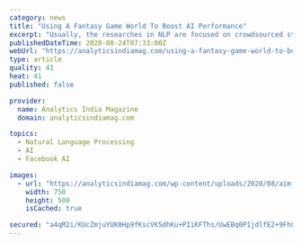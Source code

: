 ```yaml
---
category: news
title: "Using A Fantasy Game World To Boost AI Performance"
excerpt: "Usually, the researches in NLP are focused on crowdsourced static datasets and the supervised learning paradigm of training the model."
publishedDateTime: 2020-08-24T07:33:00Z
webUrl: "https://analyticsindiamag.com/using-a-fantasy-game-world-to-boost-ai-performance/"
type: article
quality: 41
heat: 41
published: false

provider:
  name: Analytics India Magazine
  domain: analyticsindiamag.com

topics:
  - Natural Language Processing
  - AI
  - Facebook AI

images:
  - url: "https://analyticsindiamag.com/wp-content/uploads/2020/08/aim_fbm-compressed.jpg"
    width: 750
    height: 500
    isCached: true

secured: "a4qM2i/KUcZmjuYUK0Hp9fKscVK5dhKu+PIiKFThs/UwEBq0P1jdlfE2+9FhGh0DMshQv3a6rltfJMfS3zR84ebZvPfBOoHgD9CWbdyRUSwq53SojU9R7fQR0PrKXlbwfOrBv7NiwMU5a+0xnbBRYpdNd8zTJzfuS4jer24UZ5229ebo4/9sH31UfHQ2Jq6OyTpaO4Ga+p20oCnJF7grTbuv/dBz44HGpuDYe8G4YCinN8wghj9JzccaOQm1uBIqPXj7ROCpcopUj8THEdChBTHsTGQgKC2uc53Efp1Fz8VaSvNQ1BGOMi/hKjdptAIj/vnyrq3yqk4oa9J7ibSzXQ==;yiF3d/ErnUXHLiK18NOaVQ=="
---
```


